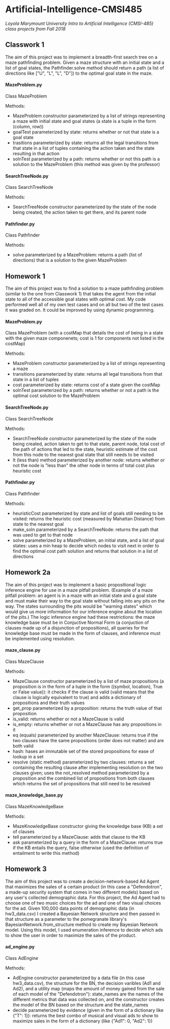 # Artificial-Intelligence-CMSI485
*Loyola Marymount University Intro to Artificial Intelligence (CMSI-485) class projects from Fall 2018*

## Classwork 1
The aim of this project was to implement a breadth-first search tree on a maze pathfinding problem. Given a maze structure with an initial state and a list of goal states, the Pathfinder.solve method should return a path (a list of directions like ["U", "L", "L", "D"]) to the optimal goal state in the maze. 

#### MazeProblem.py
Class MazeProblem

Methods:
- MazeProblem constructor parameterized by a list of strings representing a maze with initial state and goal states (a state is a tuple in the form (column, row))
- goalTest parameterized by state: returns whether or not that state is a goal state
- trasitions parameterized by state: returns all the legal transitions from that state in a list of tuples containing the action taken and the state resulting in that action
- solnTest parameterized by a path: returns whether or not this path is a solution to the MazeProblem (this method was given by the professor)

#### SearchTreeNode.py
Class SearchTreeNode

Methods:
- SearchTreeNode constructor parameterized by the state of the node being created, the action taken to get there, and its parent node

#### Pathfinder.py
Class Pathfinder

Methods:
- solve parameterized by a MazeProblem: returns a path (list of directions) that is a solution to the given MazeProblem

## Homework 1
The aim of this project was to find a solution to a maze pathfinding problem (similar to the one from Classwork 1) that takes the agent from the initial state to all of the accessible goal states with optimal cost. My code performed well all of my own test cases and on all but two of the test cases it was graded on. It could be improved by using dynamic programming.

#### MazeProblem.py
Class MazeProblem (with a costMap that details the cost of being in a state with the given maze componenets; cost is 1 for components not listed in the costMap)

Methods:
- MazeProblem constructor parameterized by a list of strings representing a maze
- transitions parameterized by state: returns all legal transitions from that state in a list of tuples
- cost parameterized by state: returns cost of a state given the costMap
- solnTest parameterized by a path: returns whether or not a path is the optimal cost solution to the MazeProblem

#### SearchTreeNode.py
Class SearchTreeNode

Methods:
- SearchTreeNode constructor parameterized by the state of the node being created, action taken to get to that state, parent node, total cost of the path of actions that led to the state, heuristic estimate of the cost from this node to the nearest goal state that still needs to be visited
- lt (less than) method parameterized by another node: returns whether or not the node is "less than" the other node in terms of total cost plus heuristic cost

#### Pathfinder.py
Class Pathfinder

Methods:
- heuristicCost parameterized by state and list of goals still needing to be visited: returns the heuristic cost (measured by Mahattan Distance) from state to the nearest goal
- make_soln parameterized by a SearchTreeNode: returns the path that was used to get to that node
- solve parameterized by a MazeProblem, an initial state, and a list of goal states: uses a min heap to decide which nodes to visit next in order to find the optimal cost path solution and returns that solution in a list of directions

## Homework 2a
The aim of this project was to implement a basic propositional logic inference engine for use in a maze pitfall problem. (Example of a maze pitfall problem: an agent is in a maze with an initial state and a goal state and must make their way to the goal state without falling into any pits on the way. The states surrounding the pits would be "warning states" which would give us more information for our inference engine about the location of the pits.) The logic inference engine had these restrictions: the maze knowledge base must be in Conjuctive Normal Form (a conjuction of clauses made up of a disjunction of propositions), all queries for the knowledge base must be made in the form of clauses, and inference must be implemented using resolution.

#### maze_clause.py
Class MazeClause

Methods:
- MazeClause constructor parameterized by a list of maze propositions (a proposition is in the form of a tuple in the form ((symbol, location), True or False value)): it checks if the clause is valid (valid means that the clause is logically equivalent to true) and adds a dictionary of propositions and their truth values
- get_prop parameterized by a proposition: returns the truth value of that proposition
- is_valid: returns whether or not a MazeClause is valid
- is_empty: returns whether or not a MazeClause has any propositions in it
- eq (equals) parameterized by another MazeClause: returns true if the two clauses have the same propositions (order does not matter) and are both valid
- hash: hases an immutable set of the stored propositions for ease of lookup in a set
- resolve (static method) parameterized by two clauses: returns a set containing the resulting clause after implementing resolution on the two clauses given; uses the not_resolved method parameterized by a proposition and the combined list of propositions from both clauses which returns the set of propositions that still need to be resolved

#### maze_knowledge_base.py
Class MazeKnowledgeBase

Methods:
- MazeKnowledgeBase constructor giving the knowledge base (KB) a set of clauses
- tell parameterized by a MazeClause: adds that clause to the KB
- ask parameterized by a query in the form of a MazeClause: returns true if the KB entails the query, false otherwise (used the definition of entailment to write this method)

## Homework 3
The aim of this project was to create a decision-network-based Ad Agent that maximizes the sales of a certain product (in this case a "Defendotron", a made-up security system that comes in two different models) based on any user's collected demographic data. For this project, the Ad Agent had to choose one of two music choices for the ad and one of two visual choices for the ad. Given 100,000 data points of demographic data (in hw3_data.csv) I created a Bayesian Network structure and then passed in that structure as a parameter to the pomegranate library's BayesianNetwork.from_structure method to create my Bayesian Network model. Using this model, I used enumeration inference to decide which ads to show the user in order to maximize the sales of the product.

#### ad_engine.py
Class AdEngine

Methods:
- AdEngine constructor parameterized by a data file (in this case hw3_data.csv), the structure for the BN, the decision varibles (Ad1 and Ad2), and a utility map (maps the amount of money gained from the sale of each model of the "Defendotron"): state_names are the names of the different metrics that data was collected on, and the constructor creates the model of the BN based on the structure and the state_names
- decide parameterized by evidence (given in the form of a dictionary like {"T": 1}): returns the best combo of musical and visual ads to show to maximize sales in the form of a dictionary (like {"Ad1": 0, "Ad2": 1})
